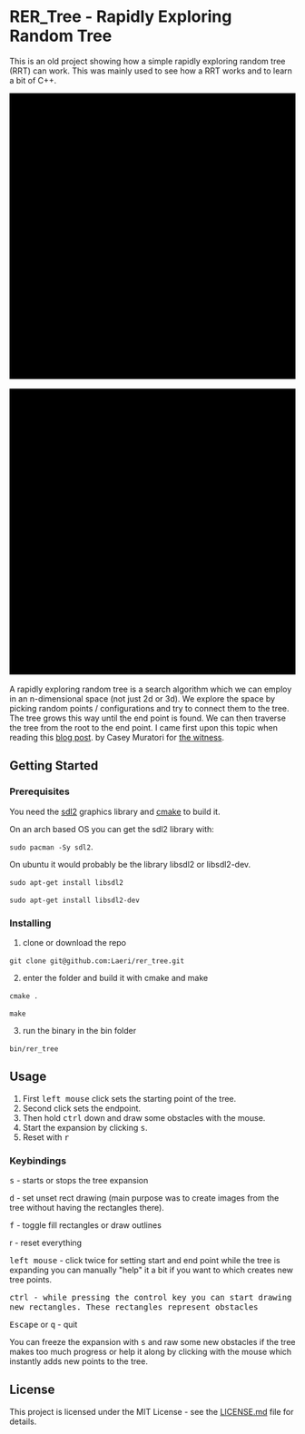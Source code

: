# RER_Tree - Rapidly Exploring Random Tree
This is an old project showing how a simple rapidly exploring random tree (RRT)
can work. This was mainly used to see how a RRT works and to learn a bit of C++.


![Rapidly Exploring Random Tree Demo](examples/example_simple_rer_tree.gif)


![Rapidly Exploring Random Tree Large Demo](examples/example_rer_tree.gif)


A rapidly exploring random tree is a search algorithm which we can employ 
in an n-dimensional space (not just 2d or 3d). We explore the space by picking
random points / configurations and try to connect them to the tree. The tree grows
this way until the end point is found. We can then traverse the tree from the root to
the end point. I came first upon this topic when reading this 
[blog post](http://the-witness.net/news/2012/12/mapping-the-islands-walkable-surfaces/).
by Casey Muratori for [the witness](http://the-witness.net/).

## Getting Started

### Prerequisites
You need the [sdl2](https://www.libsdl.org/download-2.0.php) graphics library and 
[cmake](https://cmake.org/) to build it.

On an arch based OS you can get the sdl2 library with:

`sudo pacman -Sy sdl2`.

On ubuntu it would probably be the library libsdl2 or libsdl2-dev.

`sudo apt-get install libsdl2`

`sudo apt-get install libsdl2-dev`

### Installing

1. clone or download the repo

`git clone git@github.com:Laeri/rer_tree.git`

2. enter the folder and build it with cmake and make

`cmake .`

`make`

3. run the binary in the bin folder

`bin/rer_tree`

## Usage
1. First <kbd>left mouse</kbd> click sets the starting point of the tree.
2. Second click sets the endpoint.
3. Then hold <kbd>ctrl</kbd> down and draw some obstacles with the mouse.
4. Start the expansion by clicking <kbd>s</kbd>.
5. Reset with <kbd>r</kbd>

### Keybindings
<kbd>s</kbd> - starts or stops the tree expansion

<kbd>d</kbd> - set unset rect drawing (main purpose was to create images from the tree
    without having the rectangles there).

<kbd>f</kbd> - toggle fill rectangles or draw outlines

<kdb>r</kbd> - reset everything

<kbd>left mouse</kbd> - click twice for setting start and end point
             while the tree is expanding you can manually "help" it a bit if you want to which creates new tree points.

<kbd>ctrl<kbd> - while pressing the control key you can start drawing
       new rectangles. These rectangles represent obstacles

<kbd>Escape</kbd> or <kbd>q</kbd> - quit

You can freeze the expansion with <kbd>s</kbd> and raw some new obstacles if the tree makes
too much progress or help it along by clicking with the mouse which instantly adds new points
to the tree.

## License
This project is licensed under the MIT License - see the [LICENSE.md](LICENSE.md) file
for details.

